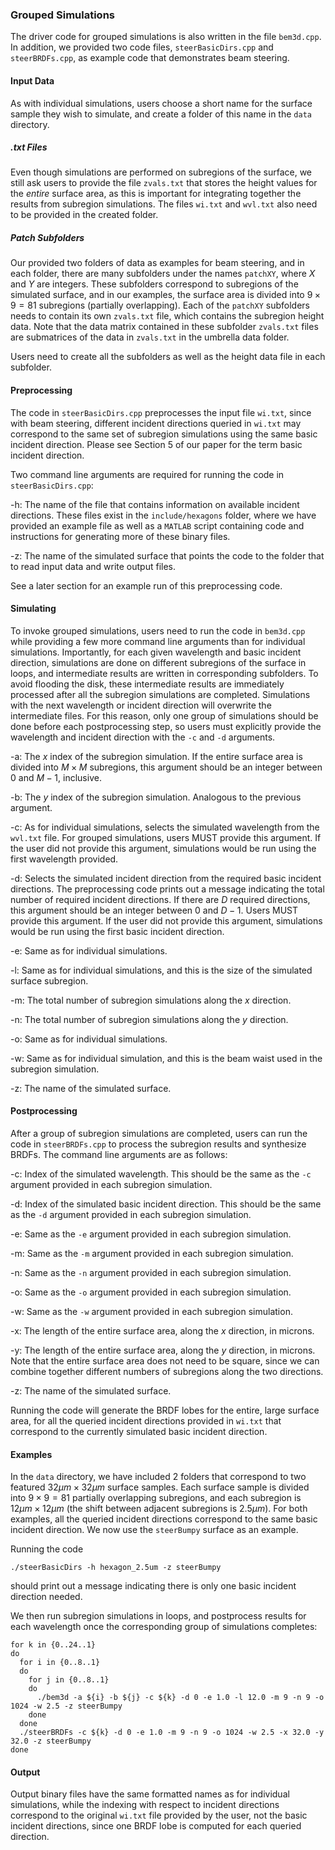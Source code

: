 ### Grouped Simulations
The driver code for grouped simulations is also written in the file $\texttt{bem3d.cpp}$. In addition, we provided two code files, $\texttt{steerBasicDirs.cpp}$ and $\texttt{steerBRDFs.cpp}$, as example code that demonstrates beam steering.

#### Input Data
As with individual simulations, users choose a short name for the surface sample they wish to simulate, and create a folder of this name in the $\texttt{data}$ directory. 

##### .txt Files
Even though simulations are performed on subregions of the surface, we still ask users to provide the file $\texttt{zvals.txt}$ that stores the height values for the $\textit{entire}$ surface area, as this is important for integrating together the results from subregion simulations. The files $\texttt{wi.txt}$ and $\texttt{wvl.txt}$ also need to be provided in the created folder.

##### Patch Subfolders
Our provided two folders of data as examples for beam steering, and in each folder, there are many subfolders under the names $\texttt{patchXY}$, where $X$ and $Y$ are integers. These subfolders correspond to subregions of the simulated surface, and in our examples, the surface area is divided into $9 \times 9 = 81$ subregions (partially overlapping). Each of the $\texttt{patchXY}$ subfolders needs to contain its own $\texttt{zvals.txt}$ file, which contains the subregion height data. Note that the data matrix contained in these subfolder $\texttt{zvals.txt}$ files are submatrices of the data in $\texttt{zvals.txt}$ in the umbrella data folder.

Users need to create all the subfolders as well as the height data file in each subfolder.

#### Preprocessing
The code in $\texttt{steerBasicDirs.cpp}$ preprocesses the input file $\texttt{wi.txt}$, since with beam steering, different incident directions queried in $\texttt{wi.txt}$ may correspond to the same set of subregion simulations using the same basic incident direction. Please see Section 5 of our paper for the term basic incident direction.

Two command line arguments are required for running the code in $\texttt{steerBasicDirs.cpp}$:

-h: The name of the file that contains information on available incident directions. These files exist in the $\texttt{include/hexagons}$ folder, where we have provided an example file as well as a $\texttt{MATLAB}$ script containing code and instructions for generating more of these binary files.

-z: The name of the simulated surface that points the code to the folder that to read input data and write output files.

See a later section for an example run of this preprocessing code.

#### Simulating
To invoke grouped simulations, users need to run the code in $\texttt{bem3d.cpp}$ while providing a few more command line arguments than for individual simulations. Importantly, for each given wavelength and basic incident direction, simulations are done on different subregions of the surface in loops, and intermediate results are written in corresponding subfolders. To avoid flooding the disk, these intermediate results are immediately processed after all the subregion simulations are completed. Simulations with the next wavelength or incident direction will overwrite the intermediate files. For this reason, only one group of simulations should be done before each postprocessing step, so users must explicitly provide the wavelength and incident direction with the $\texttt{-c}$ and $\texttt{-d}$ arguments.

-a: The $x$ index of the subregion simulation. If the entire surface area is divided into $M \times M$ subregions, this argument should be an integer between 0 and $M-1$, inclusive.

-b: The $y$ index of the subregion simulation. Analogous to the previous argument.

-c: As for individual simulations, selects the simulated wavelength from the $\texttt{wvl.txt}$ file. For grouped simulations, users MUST provide this argument. If the user did not provide this argument, simulations would be run using the first wavelength provided.

-d: Selects the simulated incident direction from the required basic incident directions. The preprocessing code prints out a message indicating the total number of required incident directions. If there are $D$ required directions, this argument should be an integer between 0 and $D-1$. Users MUST provide this argument. If the user did not provide this argument, simulations would be run using the first basic incident direction.

-e: Same as for individual simulations.

-l: Same as for individual simulations, and this is the size of the simulated surface subregion.

-m: The total number of subregion simulations along the $x$ direction.

-n: The total number of subregion simulations along the $y$ direction.

-o: Same as for individual simulations.

-w: Same as for individual simulation, and this is the beam waist used in the subregion simulation.

-z: The name of the simulated surface.

#### Postprocessing
After a group of subregion simulations are completed, users can run the code in $\texttt{steerBRDFs.cpp}$ to process the subregion results and synthesize BRDFs. The command line arguments are as follows:

-c: Index of the simulated wavelength. This should be the same as the $\texttt{-c}$ argument provided in each subregion simulation.

-d: Index of the simulated basic incident direction. This should be the same as the $\texttt{-d}$ argument provided in each subregion simulation.

-e: Same as the $\texttt{-e}$ argument provided in each subregion simulation.

-m: Same as the $\texttt{-m}$ argument provided in each subregion simulation.

-n: Same as the $\texttt{-n}$ argument provided in each subregion simulation.

-o: Same as the $\texttt{-o}$ argument provided in each subregion simulation.

-w: Same as the $\texttt{-w}$ argument provided in each subregion simulation.

-x: The length of the entire surface area, along the $x$ direction, in microns.

-y: The length of the entire surface area, along the $y$ direction, in microns. Note that the entire surface area does not need to be square, since we can combine together different numbers of subregions along the two directions.

-z: The name of the simulated surface.

Running the code will generate the BRDF lobes for the entire, large surface area, for all the queried incident directions provided in $\texttt{wi.txt}$ that correspond to the currently simulated basic incident direction.

#### Examples
In the $\texttt{data}$ directory, we have included 2 folders that correspond to two featured $32 \mu m \times 32 \mu m$ surface samples. Each surface sample is divided into $9 \times 9 = 81$ partially overlapping subregions, and each subregion is $12 \mu m \times 12 \mu m$ (the shift between adjacent subregions is $2.5 \mu m$). For both examples, all the queried incident directions correspond to the same basic incident direction. We now use the $\texttt{steerBumpy}$ surface as an example.

Running the code
```
./steerBasicDirs -h hexagon_2.5um -z steerBumpy
```
should print out a message indicating there is only one basic incident direction needed.

We then run subregion simulations in loops, and postprocess results for each wavelength once the corresponding group of simulations completes:
```
for k in {0..24..1}
do
  for i in {0..8..1}
  do
    for j in {0..8..1}
    do
      ./bem3d -a ${i} -b ${j} -c ${k} -d 0 -e 1.0 -l 12.0 -m 9 -n 9 -o 1024 -w 2.5 -z steerBumpy
    done
  done
  ./steerBRDFs -c ${k} -d 0 -e 1.0 -m 9 -n 9 -o 1024 -w 2.5 -x 32.0 -y 32.0 -z steerBumpy
done
```

#### Output
Output binary files have the same formatted names as for individual simulations, while the indexing with respect to incident directions correspond to the original $\texttt{wi.txt}$ file provided by the user, not the basic incident directions, since one BRDF lobe is computed for each queried direction.
